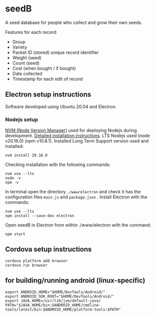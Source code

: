 
# seedB

A seed database for people who collect and grow their own seeds.

Features for each record:

* Group
* Variety
* Packet ID (stored) unique record identifier
* Weight (seed)
* Count (seed)
* Cost (when bought / if bought)
* Date collected
* Timestamp for each edit of record

## Electron setup instructions

Software developed using Ubuntu 20.04 and Electron.

### Nodejs setup

[NVM (Node Version Manager)](https://github.com/nvm-sh/nvm) used for deploying Nodejs during development. [Detailed installation instructions](https://github.com/nvm-sh/nvm?tab=readme-ov-file#installing-and-updating). LTS Nodejs used (node v20.16.0) (npm v10.8.1). Installed Long Term Support version used and installed:

    nvm install 20.16.0

Checking installation with the following commands:

    nvm use --lts
    node -v
    npm -v

In terminal open the directory `./www/electron` and check it has the configuration files `main.js` and `package.json` . Install Electron with the commands:

    nvm use --lts
    npm install --save-dev electron

Open seedB in Electron from within ./www/electron with the command:

    npm start

## Cordova setup instructions

    cordova platform add browser
    cordova run browser

## for building/running android (linux-specific)

    export ANDROID_HOME="$HOME/DevTools/Android/"
    export ANDROID_SDK_ROOT="$HOME/DevTools/Android/"
    export JAVA_HOME=/usr/lib/jvm/default-java/
    PATH="$JAVA_HOME/bin:$ANDROID_HOME/cmdline-tools/latest/bin:$ANDROID_HOME/platform-tools:$PATH"
